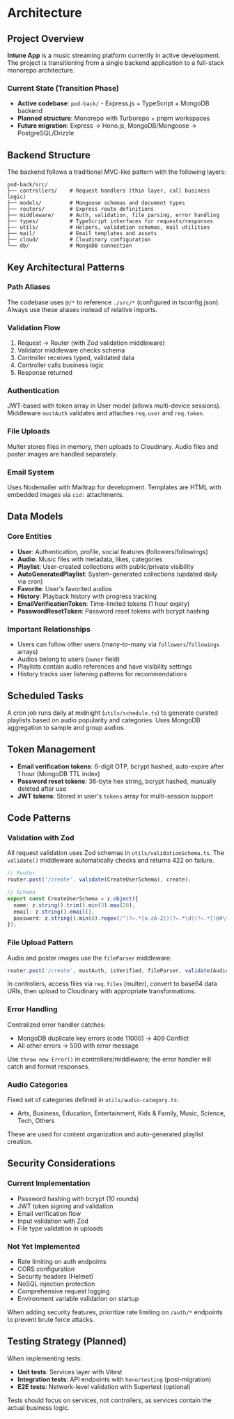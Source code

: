 # Architecture

## Project Overview

**Intune App** is a music streaming platform currently in active development. The project is transitioning from a single backend application to a full-stack monorepo architecture.

### Current State (Transition Phase)

- **Active codebase**: `pod-back/` - Express.js + TypeScript + MongoDB backend
- **Planned structure**: Monorepo with Turborepo + pnpm workspaces
- **Future migration**: Express → Hono.js, MongoDB/Mongoose → PostgreSQL/Drizzle

## Backend Structure

The backend follows a traditional MVC-like pattern with the following layers:

```
pod-back/src/
├── controllers/    # Request handlers (thin layer, call business logic)
├── models/         # Mongoose schemas and document types
├── routers/        # Express route definitions
├── middleware/     # Auth, validation, file parsing, error handling
├── types/          # TypeScript interfaces for requests/responses
├── utils/          # Helpers, validation schemas, mail utilities
├── mail/           # Email templates and assets
├── cloud/          # Cloudinary configuration
└── db/             # MongoDB connection
```

## Key Architectural Patterns

### Path Aliases
The codebase uses `@/*` to reference `./src/*` (configured in tsconfig.json). Always use these aliases instead of relative imports.

### Validation Flow
1. Request → Router (with Zod validation middleware)
2. Validator middleware checks schema
3. Controller receives typed, validated data
4. Controller calls business logic
5. Response returned

### Authentication
JWT-based with token array in User model (allows multi-device sessions). Middleware `mustAuth` validates and attaches `req.user` and `req.token`.

### File Uploads
Multer stores files in memory, then uploads to Cloudinary. Audio files and poster images are handled separately.

### Email System
Uses Nodemailer with Mailtrap for development. Templates are HTML with embedded images via `cid:` attachments.

## Data Models

### Core Entities
- **User**: Authentication, profile, social features (followers/followings)
- **Audio**: Music files with metadata, likes, categories
- **Playlist**: User-created collections with public/private visibility
- **AutoGeneratedPlaylist**: System-generated collections (updated daily via cron)
- **Favorite**: User's favorited audios
- **History**: Playback history with progress tracking
- **EmailVerificationToken**: Time-limited tokens (1 hour expiry)
- **PasswordResetToken**: Password reset tokens with bcrypt hashing

### Important Relationships
- Users can follow other users (many-to-many via `followers`/`followings` arrays)
- Audios belong to users (`owner` field)
- Playlists contain audio references and have visibility settings
- History tracks user listening patterns for recommendations

## Scheduled Tasks

A cron job runs daily at midnight (`utils/schedule.ts`) to generate curated playlists based on audio popularity and categories. Uses MongoDB aggregation to sample and group audios.

## Token Management

- **Email verification tokens**: 6-digit OTP, bcrypt hashed, auto-expire after 1 hour (MongoDB TTL index)
- **Password reset tokens**: 36-byte hex string, bcrypt hashed, manually deleted after use
- **JWT tokens**: Stored in user's `tokens` array for multi-session support

## Code Patterns

### Validation with Zod

All request validation uses Zod schemas in `utils/validationSchema.ts`. The `validate()` middleware automatically checks and returns 422 on failure.

```typescript
// Router
router.post('/create', validate(CreateUserSchema), create);

// Schema
export const CreateUserSchema = z.object({
  name: z.string().trim().min(3).max(20),
  email: z.string().email(),
  password: z.string().min(8).regex(/^(?=.*[a-zA-Z])(?=.*\d)(?=.*[!@#\$%\^&\*])/)
});
```

### File Upload Pattern

Audio and poster images use the `fileParser` middleware:

```typescript
router.post('/create', mustAuth, isVerified, fileParser, validate(AudioValidationSchema), createAudio);
```

In controllers, access files via `req.files` (multer), convert to base64 data URIs, then upload to Cloudinary with appropriate transformations.

### Error Handling

Centralized error handler catches:
- MongoDB duplicate key errors (code 11000) → 409 Conflict
- All other errors → 500 with error message

Use `throw new Error()` in controllers/middleware; the error handler will catch and format responses.

### Audio Categories

Fixed set of categories defined in `utils/audio-category.ts`:
- Arts, Business, Education, Entertainment, Kids & Family, Music, Science, Tech, Others

These are used for content organization and auto-generated playlist creation.

## Security Considerations

### Current Implementation
- Password hashing with bcrypt (10 rounds)
- JWT token signing and validation
- Email verification flow
- Input validation with Zod
- File type validation in uploads

### Not Yet Implemented
- Rate limiting on auth endpoints
- CORS configuration
- Security headers (Helmet)
- NoSQL injection protection
- Comprehensive request logging
- Environment variable validation on startup

When adding security features, prioritize rate limiting on `/auth/*` endpoints to prevent brute force attacks.

## Testing Strategy (Planned)

When implementing tests:
- **Unit tests**: Services layer with Vitest
- **Integration tests**: API endpoints with `hono/testing` (post-migration)
- **E2E tests**: Network-level validation with Supertest (optional)

Tests should focus on services, not controllers, as services contain the actual business logic.
